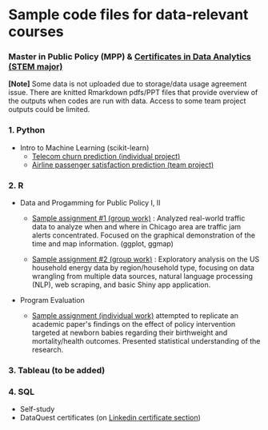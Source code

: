 # Sample code files for data-relevant courses

### Master in Public Policy (MPP) & [Certificates in Data Analytics (STEM major)](https://harris.uchicago.edu/academics/design-your-path/certificates/certificate-data-analytics)
**[Note]** Some data is not uploaded due to storage/data usage agreement issue. There are knitted Rmarkdown pdfs/PPT files that provide overview of the outputs when codes are run with data. Access to some team project outputs could be limited. 


### 1. Python 
- Intro to Machine Learning (scikit-learn)
  * [Telecom churn prediction (individual project)](https://github.com/Leesdata/project/tree/main/python/ML_telecom_churn)
  * [Airline passenger satisfaction prediction (team project)](https://github.com/Leesdata/project/tree/main/python/ML_airline_satisfaction)


### 2. R
- Data and Progamming for Public Policy I, II
  * [Sample assignment #1 (group work)](https://github.com/Leesdata/project/tree/main/R/1_traffic_jam_examination) : Analyzed real-world traffic data to analyze when and where in Chicago area are traffic jam alerts concentrated. Focused on the graphical demonstration of the time and map information. (ggplot, ggmap)
  
  * [Sample assignment #2 (group work)](https://github.com/Leesdata/project/tree/b9e7319172d7f30def16badf6615c619c03710f0/R/2_energy_consumption_project) :  Exploratory analysis on the US household energy data by region/household type, focusing on data wrangling from multiple data sources, natural language processing (NLP), web scraping, and basic Shiny app application. 
  
- Program Evaluation
  * [Sample assignment (individual work)](https://github.com/Leesdata/project/tree/main/R/3_program_evaluation) attempted to replicate an academic paper's findings on the effect of policy intervention targeted at newborn babies regarding their birthweight and mortality/health outcomes. Presented statistical understanding of the research. 


### 3. Tableau (to be added)


### 4. SQL 
- Self-study
- DataQuest certificates (on [Linkedin certificate section](https://www.linkedin.com/in/lee-kyung-ko/))
